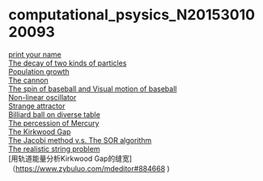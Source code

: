 # computational_psysics_N2015301020093
[print your name](https://www.zybuluo.com/mdeditor#884609)<br>
[The decay of two kinds of particles](https://www.zybuluo.com/mdeditor#884614)<br>
[Population growth](https://www.zybuluo.com/mdeditor#884649)<br>
[The cannon](https://www.zybuluo.com/mdeditor#884651)<br>
[The spin of baseball and Visual motion of baseball](https://www.zybuluo.com/mdeditor#884655)<br>
[Non-linear oscillator](https://www.zybuluo.com/mdeditor#884657)<br>
[Strange attractor](https://www.zybuluo.com/mdeditor#884658)<br>
[Billiard ball on diverse table](https://www.zybuluo.com/mdeditor#884659)<br>
[The percession of Mercury](https://www.zybuluo.com/mdeditor#884661)<br>
[The Kirkwood Gap](https://www.zybuluo.com/mdeditor#884663)<br>
[The Jacobi method v.s. The SOR algorithm](https://www.zybuluo.com/mdeditor#884665)<br>
[The realistic string problem](https://www.zybuluo.com/mdeditor#884667)<br>
[用轨道能量分析Kirkwood Gap的缝宽]（https://www.zybuluo.com/mdeditor#884668 )
